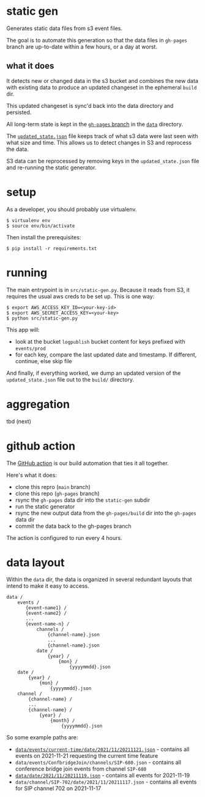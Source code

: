 # static gen

Generates static data files from s3 event files.

The goal is to automate this generation so that the data files
in `gh-pages` branch are up-to-date within a few hours, or a day at worst.

## what it does

It detects new or changed data in the s3 bucket and combines the new data
with existing data to produce an updated changeset in the ephemeral `build` dir.

This updated changeset is sync'd back into the data directory and persisted.

All long-term state is kept in the
[`gh-pages` branch](https://github.com/futel/usage/tree/gh-pages/data)
in the [`data`](https://github.com/futel/usage/tree/gh-pages/data) directory.

The [`updated_state.json`](https://github.com/futel/usage/blob/gh-pages/data/updated_state.json)
file keeps track of what s3 data were last seen with what size and time. This
allows us to detect changes in S3 and reprocess the data.

S3 data can be reprocessed by removing keys in the `updated_state.json` file
and re-running the static generator.

# setup

As a developer, you should probably use virtualenv.

```
$ virtualenv env
$ source env/bin/activate
```

Then install the prerequisites:

```
$ pip install -r requirements.txt
```

# running

The main entrypoint is in `src/static-gen.py`. Because it reads from S3, it
requires the usual aws creds to be set up. This is one way:

```
$ export AWS_ACCESS_KEY_ID=<your-key-id>
$ export AWS_SECRET_ACCESS_KEY=<your-key>
$ python src/static-gen.py
```

This app will:

* look at the bucket `logpublish` bucket content for keys prefixed with `events/prod`
* for each key, compare the last updated date and timestamp. If different, continue, else skip file

And finally, if everything worked, we dump an updated version of the `updated_state.json`
file out to the `build/` directory.

# aggregation

tbd (next)


# github action

The [GitHub action](.github/workflows/generate-static-data.yml) is our
build automation that ties it all together.

Here's what it does:

* clone this repro (`main` branch)
* clone this repo (`gh-pages` branch)
* rsync the `gh-pages` data dir into the `static-gen` subdir
* run the static generator
* rsync the new output data from the `gh-pages/build` dir into the `gh-pages` data dir
* commit the data back to the gh-pages branch

The action is configured to run every 4 hours.

# data layout

Within the `data` dir, the data is organized in several redundant layouts that
intend to make it easy to access.

```
data /
    events /
       {event-name1} /
       {event-name2} /
       ...
       {event-name-n} /
           channels /
               {channel-name}.json
               ...
               {channel-name}.json
           date /
               {year} /
                   {mon} /
                       {yyyymmdd}.json
    date /
        {year} /
            {mon} /
                {yyyymmdd}.json
    channel /
        {channel-name} /
        ...
        {channel-name} /
            {year} /
                {month} /
                    {yyyymmdd}.json
```

So some example paths are:

* [`data/events/current-time/date/2021/11/20211121.json`](https://futel.github.io/usage/data/events/current-time/date/2021/11/20211121.json) - contains all events on 2021-11-21 requesting the current time feature
* `data/events/ConfbridgeJoin/channels/SIP-680.json` - contains all conference bridge join events from channel `SIP-680`
* [`data/date/2021/11/20211119.json`](https://futel.github.io/usage/data/date/2021/11/20211119.json) - contains all events for 2021-11-19
* `data/channel/SIP-702/date/2021/11/20211117.json` - contains all events for SIP channel 702 on 2021-11-17
